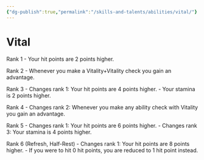 ```yaml
---
{"dg-publish":true,"permalink":"/skills-and-talents/abilities/vital/"}
---
```


# Vital
Rank 1
	- Your hit points are 2 points higher.

Rank 2
	- Whenever you make a Vitality+Vitality check you gain an advantage.

Rank 3
	- Changes rank 1: Your hit points are 4 points higher.
	- Your stamina is 2 points higher.

Rank 4
	- Changes rank 2: Whenever you make any ability check with Vitality you gain an advantage.

Rank 5
	- Changes rank 1: Your hit points are 6 points higher.
	- Changes rank 3: Your stamina is 4 points higher.

Rank 6 (Refresh, Half-Rest)
	- Changes rank 1: Your hit points are 8 points higher.
	- If you were to hit 0 hit points, you are reduced to 1 hit point instead.

